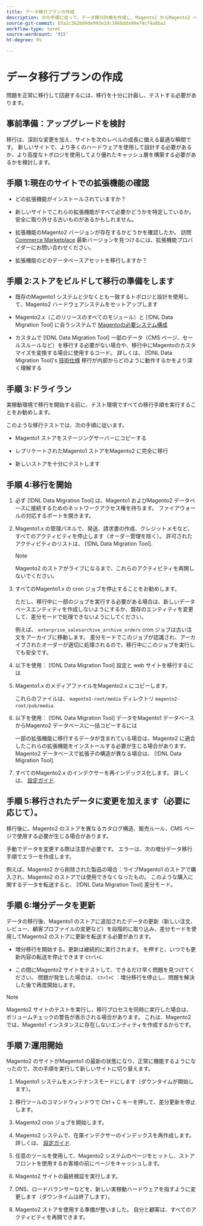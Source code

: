 ```yaml
---
title: データ移行プランの作成
description: 次の手順に従って、データ移行計画を作成し、Magento1 からMagento2 へのアップグレードを確実に成功させます。
source-git-commit: b5a2c362b09de993e1dc196bdda90e74cf4a8ba2
workflow-type: tm+mt
source-wordcount: '915'
ht-degree: 0%

---
```



# データ移行プランの作成

問題を正常に移行して回避するには、移行を十分に計画し、テストする必要があります。

## 事前準備：アップグレードを検討

移行は、深刻な変更を加え、サイトを次のレベルの成長に備える最適な瞬間です。 新しいサイトで、より多くのハードウェアを使用して設計する必要があるか、より高度なトポロジを使用してより優れたキャッシュ層を構築する必要があるかを検討します。

## 手順 1:現在のサイトでの拡張機能の確認

* どの拡張機能がインストールされていますか？

* 新しいサイトでこれらの拡張機能がすべて必要かどうかを特定しているか。 安全に取り外せる古いものがあるかもしれません。

* 拡張機能のMagento2 バージョンが存在するかどうかを確認したか。 訪問 [Commerce Marketplace] 最新バージョンを見つけるには、拡張機能プロバイダーにお問い合わせください。

* 拡張機能のどのデータベースアセットを移行しますか？

## 手順 2:ストアをビルドして移行の準備をします

* 既存のMagento1 システムと少なくとも一致するトポロジと設計を使用して、Magento2 ハードウェアシステムをセットアップします

* Magento2.x（このリリースのすべてのモジュール）と [!DNL Data Migration Tool] に会うシステムで [Magentoの必要システム構成]

* カスタムで [!DNL Data Migration Tool] 一部のデータ（CMS ページ、セールスルールなど）を移行する必要がない場合や、移行中にMagentoのカスタマイズを変換する場合に使用するコード。 詳しくは、 [!DNL Data Migration Tool]&#39;s [技術仕様](technical-specification.md) 移行が内部からどのように動作するかをより深く理解する

## 手順 3:ドライラン

実稼動環境で移行を開始する前に、テスト環境ですべての移行手順を実行することをお勧めします。

このような移行テストでは、次の手順に従います。

* Magento1 ストアをステージングサーバーにコピーする

* レプリケートされたMagento1 ストアをMagento2 に完全に移行

* 新しいストアを十分にテストします

## 手順 4:移行を開始

1. 必ず [!DNL Data Migration Tool] は、Magento1 およびMagento2 データベースに接続するためのネットワークアクセス権を持ちます。 ファイアウォールの対応するポートを開きます。

1. Magento1.x の管理パネルで、発送、請求書の作成、クレジットメモなど、すべてのアクティビティを停止します（オーダー管理を除く）。 許可されたアクティビティのリストは、 [!DNL Data Migration Tool].

   >[!NOTE]
   >
   >Magento2 のストアがライブになるまで、これらのアクティビティを再開しないでください。

1. すべてのMagento1.x の cron ジョブを停止することをお勧めします。

   ただし、移行中に一部のジョブを実行する必要がある場合は、新しいデータベースエンティティを作成しないようにするか、既存のエンティティを変更して、差分モードで処理できないようにしてください。

   例えば、 `enterprise_salesarchive_archive_orders` cron ジョブは古い注文をアーカイブに移動します。 差分モードでこのジョブが認識され、アーカイブされたオーダーが適切に処理されるので、移行中にこのジョブを実行しても安全です。

1. 以下を使用： [!DNL Data Migration Tool] 設定と web サイトを移行するには

1. Magento1.x のメディアファイルをMagento2.x にコピーします。

   これらのファイルは、 `magento1-root/media` ディレクトリ `magento2-root/pub/media`.

1. 以下を使用： [!DNL Data Migration Tool] データをMagento1 データベースからMagento2 データベースに一括コピーするには

   一部の拡張機能に移行するデータが含まれている場合は、Magento2 に適合したこれらの拡張機能をインストールする必要が生じる場合があります。 Magento2 データベースで拡張子の構造が異なる場合は、 [!DNL Data Migration Tool].

1. すべてのMagento2.x のインデクサーを再インデックス化します。 詳しくは、 [設定ガイド].

## 手順 5:移行されたデータに変更を加えます（必要に応じて）。

移行後に、Magento2 のストアを異なるカタログ構造、販売ルール、CMS ページで使用する必要が生じる場合があります。

手動でデータを変更する際は注意が必要です。 エラーは、次の増分データ移行手順でエラーを作成します。

例えば、Magento2 から削除された製品の場合：ライブMagento1 のストアで購入され、Magento2 のストアでは使用できなくなったもの。 このような購入に関するデータを転送すると、 [!DNL Data Migration Tool] 差分モード。

## 手順 6:増分データを更新

データの移行後、Magento1 のストアに追加されたデータの更新（新しい注文、レビュー、顧客プロファイルの変更など）を段階的に取り込み、差分モードを使用してMagento2 のストアに更新を転送する必要があります。

* 増分移行を開始する。更新は継続的に実行されます。 を押すと、いつでも更新内容の転送を停止できます `Ctrl+C`.

* この間にMagento2 サイトをテストして、できるだけ早く問題を見つけてください。 問題が発生した場合は、 `Ctrl+C` ：増分移行を停止し、問題を解決した後で再度開始します。

>[!NOTE]
>
>Magento2 サイトのテストを実行し、移行プロセスを同時に実行した場合は、ボリュームチェックの警告が表示される場合があります。 これは、Magento2 では、Magento1 インスタンスに存在しないエンティティを作成するからです。

## 手順 7:運用開始

Magento2 のサイトがMagento1 の最新の状態になり、正常に機能するようになったので、次の手順を実行して新しいサイトに切り替えます。

1. Magento1 システムをメンテナンスモードにします（ダウンタイムが開始します）。

1. 移行ツールのコマンドウィンドウで Ctrl + C キーを押して、差分更新を停止します。

1. Magento2 cron ジョブを開始します。

1. Magento2 システムで、在庫インデクサーのインデックスを再作成します。 詳しくは、 [設定ガイド].

1. 任意のツールを使用して、Magento2 システムのページをヒットし、ストアフロントを使用するお客様の前にページをキャッシュします。

1. Magento2 サイトの最終検証を実行します。

1. DNS、ロードバランサーなどを、新しい実稼動ハードウェアを指すように変更します（ダウンタイムは終了します）。

1. Magento2 ストアを使用する準備が整いました。 自分と顧客は、すべてのアクティビティを再開できます。

<!-- LINK ADDRESSES -->
[Magentoの必要システム構成]: https://devdocs.magento.com/guides/v2.4/install-gde/system-requirements.html
[Commerce Marketplace]: https://marketplace.magento.com
[設定ガイド]: https://experienceleague.adobe.com/docs/commerce-operations/configuration-guide/cli/manage-indexers.html
